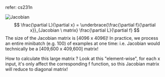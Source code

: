 refer: cs231n

![Jacobian](https://github.com/bifeng/daily_book_notes/raw/master/resource/jacobian_example.png)
$$
\frac{\partial L}{\partial x} = \underbrace{\frac{\partial f}{\partial x}}_{Jacobian \ matrix} \frac{\partial L}{\partial f}
$$
The size of the Jacobian matrix is [4096 x 4096]! In practice, we process an entire minibatch (e.g. 100) of examples at one time: i.e. Jacobian would technically be a [409,600 x 409,600] matrix!

How to calculate this large matrix ? Look at this "element-wise", for each x input, it's only affect the corresponding f function, so this Jacobian matrix will reduce to diagonal matrix!










